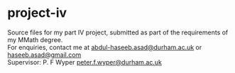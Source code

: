 # project-iv
 Source files for my part IV project, submitted as part of the requirements of my MMath degree. \
For enquiries, contact me at abdul-haseeb.asad@durham.ac.uk or haseeb.asad@gmail.com \
Supervisor: P. F Wyper peter.f.wyper@durham.ac.uk